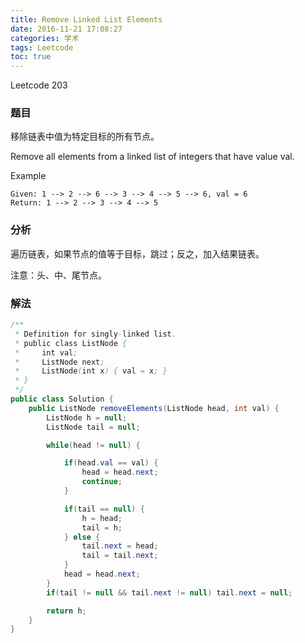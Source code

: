 ```yaml
---
title: Remove Linked List Elements
date: 2016-11-21 17:08:27
categories: 学术
tags: Leetcode
toc: true
---
```


Leetcode 203

### 题目

移除链表中值为特定目标的所有节点。

Remove all elements from a linked list of integers that have value val.

Example

```
Given: 1 --> 2 --> 6 --> 3 --> 4 --> 5 --> 6, val = 6
Return: 1 --> 2 --> 3 --> 4 --> 5
```

### 分析

遍历链表，如果节点的值等于目标，跳过；反之，加入结果链表。

注意：头、中、尾节点。

### 解法

```java
/**
 * Definition for singly-linked list.
 * public class ListNode {
 *     int val;
 *     ListNode next;
 *     ListNode(int x) { val = x; }
 * }
 */
public class Solution {
    public ListNode removeElements(ListNode head, int val) {
        ListNode h = null;
        ListNode tail = null;

        while(head != null) {

            if(head.val == val) {
                head = head.next;
                continue;
            }

            if(tail == null) {
                h = head;
                tail = h;
            } else {
                tail.next = head;
                tail = tail.next;
            }
            head = head.next;
        }
        if(tail != null && tail.next != null) tail.next = null;

        return h;
    }
}
```
